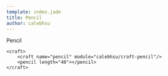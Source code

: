 ```yaml
---
template: index.jade
title: Pencil
author: calebhsu
---
```


Pencil

```craftml
<craft>
    <craft name="pencil" module="calebhsu/craft-pencil"/>
    <pencil length="40"></pencil>
</craft>
```
